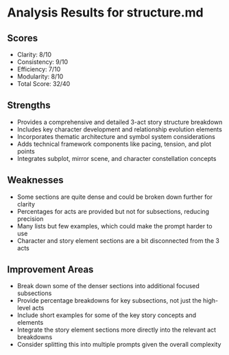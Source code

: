 # Analysis Results for structure.md

## Scores
- Clarity: 8/10
- Consistency: 9/10
- Efficiency: 7/10
- Modularity: 8/10
- Total Score: 32/40

## Strengths
- Provides a comprehensive and detailed 3-act story structure breakdown
- Includes key character development and relationship evolution elements
- Incorporates thematic architecture and symbol system considerations
- Adds technical framework components like pacing, tension, and plot points
- Integrates subplot, mirror scene, and character constellation concepts

## Weaknesses
- Some sections are quite dense and could be broken down further for clarity
- Percentages for acts are provided but not for subsections, reducing precision
- Many lists but few examples, which could make the prompt harder to use
- Character and story element sections are a bit disconnected from the 3 acts

## Improvement Areas
- Break down some of the denser sections into additional focused subsections
- Provide percentage breakdowns for key subsections, not just the high-level acts
- Include short examples for some of the key story concepts and elements
- Integrate the story element sections more directly into the relevant act breakdowns
- Consider splitting this into multiple prompts given the overall complexity
